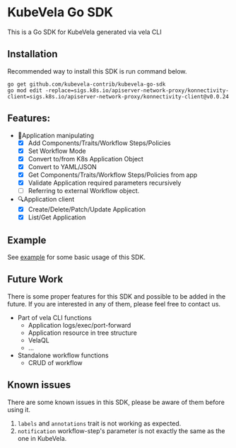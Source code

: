 # KubeVela Go SDK

This is a Go SDK for KubeVela generated via vela CLI

## Installation

Recommended way to install this SDK is run command below.

```shell
go get github.com/kubevela-contrib/kubevela-go-sdk
go mod edit -replace=sigs.k8s.io/apiserver-network-proxy/konnectivity-client=sigs.k8s.io/apiserver-network-proxy/konnectivity-client@v0.0.24
```

## Features:

- 🔧Application manipulating
  - [x] Add Components/Traits/Workflow Steps/Policies
  - [x] Set Workflow Mode
  - [x] Convert to/from K8s Application Object
  - [x] Convert to YAML/JSON
  - [x] Get Components/Traits/Workflow Steps/Policies from app
  - [x] Validate Application required parameters recursively
  - [ ] Referring to external Workflow object.
- 🔍Application client
  - [x] Create/Delete/Patch/Update Application
  - [x] List/Get Application

## Example

See [example](example) for some basic usage of this SDK.

## Future Work

There is some proper features for this SDK and possible to be added in the future. If you are interested in any of them, please feel free to contact us.

- Part of vela CLI functions
  - Application logs/exec/port-forward
  - Application resource in tree structure
  - VelaQL
  - ...
- Standalone workflow functions
  - CRUD of workflow

## Known issues

There are some known issues in this SDK, please be aware of them before using it.

1. `labels` and `annotations` trait is not working as expected.
2. `notification` workflow-step's parameter is not exactly the same as the one in KubeVela.

